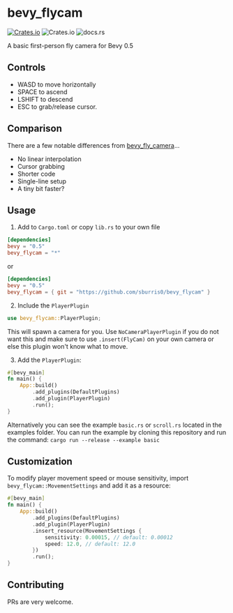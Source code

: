 # bevy_flycam
[![Crates.io](https://img.shields.io/crates/v/bevy_flycam)](https://crates.io/crates/bevy_flycam)
![Crates.io](https://img.shields.io/crates/l/bevy_flycam)
![docs.rs](https://img.shields.io/docsrs/bevy_flycam)


A basic first-person fly camera for Bevy 0.5

## Controls
* WASD to move horizontally
* SPACE to ascend
* LSHIFT to descend
* ESC to grab/release cursor.

## Comparison
There are a few notable differences from [bevy_fly_camera](https://github.com/mcpar-land/bevy_fly_camera)...

* No linear interpolation
* Cursor grabbing
* Shorter code
* Single-line setup
* A tiny bit faster?

## Usage
1. Add to `Cargo.toml` or copy `lib.rs` to your own file
```toml
[dependencies]
bevy = "0.5"
bevy_flycam = "*"
```

or

```toml
[dependencies]
bevy = "0.5"
bevy_flycam = { git = "https://github.com/sburris0/bevy_flycam" }
```

2. Include the `PlayerPlugin`
```rust
use bevy_flycam::PlayerPlugin;
```
This will spawn a camera for you. 
Use `NoCameraPlayerPlugin` if you do not want this and make sure to use `.insert(FlyCam)` on your own camera or else this plugin won't know what to move.

3. Add the `PlayerPlugin`:
```rust
#[bevy_main]
fn main() {
    App::build()
        .add_plugins(DefaultPlugins)
        .add_plugin(PlayerPlugin)
        .run();
}
```

Alternatively you can see the example `basic.rs` or `scroll.rs` located in the examples folder.
You can run the example by cloning this repository and run the command: `cargo run --release --example basic`

## Customization
To modify player movement speed or mouse sensitivity, import `bevy_flycam::MovementSettings` and add it as a resource:
```Rust
#[bevy_main]
fn main() {
    App::build()
        .add_plugins(DefaultPlugins)
        .add_plugin(PlayerPlugin)
        .insert_resource(MovementSettings {
            sensitivity: 0.00015, // default: 0.00012
            speed: 12.0, // default: 12.0
        })
        .run();
}
```

## Contributing
PRs are very welcome.
